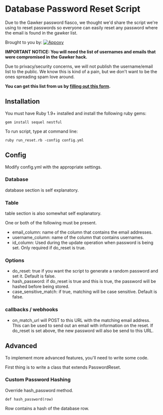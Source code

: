 Database Password Reset Script
==============================

Due to the Gawker password fiasco, we thought we'd share the script we're using to reset
passwords so everyone can easily reset any password where the email is found in the gawker list.

Brought to you by: [![Appoxy](http://www.simpledeployr.com/images/global/appoxy-small.png)](http://www.appoxy.com)

**IMPORTANT NOTICE: You will need the list of usernames and emails that were compromised in the Gawker hack.**

Due to privacy/security concerns, we will not publish the username/email list to the public. We know this is kind
of a pain, but we don't want to be the ones spreading spam love around.

**You can get this list from us by [filling out this form](https://spreadsheets.google.com/viewform?formkey=dDJkVFhXaG1GWnNZNWptY21qMmJkLWc6MQ).**

Installation
------------

You must have Ruby 1.9+ installed and install the following ruby gems:

    gem install sequel nestful

To run script, type at command line:

    ruby run_reset.rb -config config.yml

Config
------

Modify config.yml with the appropriate settings.

### Database

database section is self explanatory.

### Table

table section is also somewhat self explanatory.

One or both of the following must be present.

- email_column: name of the column that contains the email addresses.
- username_column: name of the column that contains usernames.
- id_column: Used during the update operation when password is being set. Only required if do_reset is true.


### Options

- do_reset: true if you want the script to generate a random password and set it. Default is false.
- hash_password: if do_reset is true and this is true, the password will be hashed before being stored.
- case_sensitive_match: if true, matching will be case sensitive. Default is false.

### callbacks / webhooks

- on_match_url will POST to this URL with the matching email address. This can be used to send out an email with information on the reset. If do_reset is set above, the new password will also be send to this URL.


Advanced
--------

To implement more advanced features, you'll need to write some code.

First thing is to write a class that extends PasswordReset.

### Custom Password Hashing

Override hash_password method.

    def hash_password(row)

Row contains a hash of the database row.




